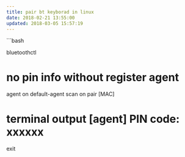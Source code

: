 ```yaml
---
title: pair bt keyborad in linux
date: 2018-02-21 13:55:00
updated: 2018-03-05 15:57:19
---
```

<!--markdown-->```bash
bluetoothctl
# no pin info without register agent
agent on 
default-agent
scan on
pair [MAC]
# terminal output [agent] PIN code: xxxxxx
exit
```